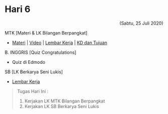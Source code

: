 # Hari 6
<p align="right">(Sabtu, 25 Juli 2020) </p>

MTK [Materi & LK Bilangan Berpangkat]
* [Materi](https://github.com/Abdullahsams/School-Recap/tree/master/Minggu%201/Hari%206/MATERI%20%20BILANGAN%20BERPANGKAT%20Pertemuan%20I-dikonversi.pdf) | [Video](https://www.youtube.com/watch?v=hLth__OF864) | [Lembar Kerja](https://github.com/Abdullahsams/School-Recap/tree/master/Minggu%201/Hari%206/LEMBAR%20KERJA%20SISWA%201.pdaf) | [KD dan Tujuan](https://github.com/Abdullahsams/School-Recap/tree/master/Minggu%201/Hari%206/KD%20DAN%20TUJUAN%20BIL.%20BERPANGKAT.pdf)

B. INGGRIS [Quiz Congratulations]
* Quiz di Edmodo

SB [LK Berkarya Seni Lukis]
* [Lembar Kerja](https://github.com/Abdullahsams/School-Recap/tree/master/Minggu%201/Hari%206/LEMBAR%20KERJA%20Seni%20Lukis.docx)


> Tugas Hari Ini :
> 1. Kerjakan LK MTK Bilangan Berpangkat 
> 2. Kerjakan LK SB Berkarya Seni Lukis 